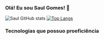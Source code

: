 ### Olá! Eu sou Saul Gomes! 👋
![Saul GitHub stats](https://github-readme-stats.vercel.app/api?username=saulgs-dev&show_icons=true&theme=dark)
[![Top Langs](https://github-readme-stats.vercel.app/api/top-langs/?username=saulgs-dev&layout=dark)](https://github.com/anuraghazra/github-readme-stats)

### Tecnologias que possuo proeficiência
